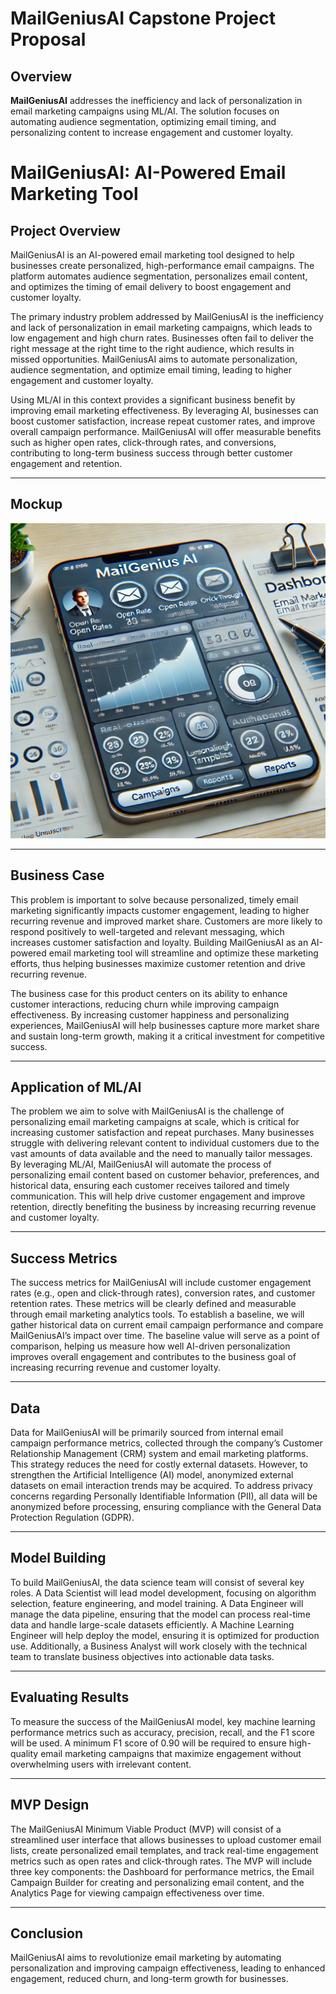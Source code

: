 # MailGeniusAI Capstone Project Proposal

## Overview
**MailGeniusAI** addresses the inefficiency and lack of personalization in email marketing campaigns using ML/AI. The solution focuses on automating audience segmentation, optimizing email timing, and personalizing content to increase engagement and customer loyalty.

# MailGeniusAI: AI-Powered Email Marketing Tool

## Project Overview

MailGeniusAI is an AI-powered email marketing tool designed to help businesses create personalized, high-performance email campaigns. The platform automates audience segmentation, personalizes email content, and optimizes the timing of email delivery to boost engagement and customer loyalty.

The primary industry problem addressed by MailGeniusAI is the inefficiency and lack of personalization in email marketing campaigns, which leads to low engagement and high churn rates. Businesses often fail to deliver the right message at the right time to the right audience, which results in missed opportunities. MailGeniusAI aims to automate personalization, audience segmentation, and optimize email timing, leading to higher engagement and customer loyalty.

Using ML/AI in this context provides a significant business benefit by improving email marketing effectiveness. By leveraging AI, businesses can boost customer satisfaction, increase repeat customer rates, and improve overall campaign performance. MailGeniusAI will offer measurable benefits such as higher open rates, click-through rates, and conversions, contributing to long-term business success through better customer engagement and retention.

---

## Mockup

![MailGeniusAI App Mockup](MailGeniusAI.png)

---

## Business Case

This problem is important to solve because personalized, timely email marketing significantly impacts customer engagement, leading to higher recurring revenue and improved market share. Customers are more likely to respond positively to well-targeted and relevant messaging, which increases customer satisfaction and loyalty. Building MailGeniusAI as an AI-powered email marketing tool will streamline and optimize these marketing efforts, thus helping businesses maximize customer retention and drive recurring revenue.

The business case for this product centers on its ability to enhance customer interactions, reducing churn while improving campaign effectiveness. By increasing customer happiness and personalizing experiences, MailGeniusAI will help businesses capture more market share and sustain long-term growth, making it a critical investment for competitive success.

---

## Application of ML/AI

The problem we aim to solve with MailGeniusAI is the challenge of personalizing email marketing campaigns at scale, which is critical for increasing customer satisfaction and repeat purchases. Many businesses struggle with delivering relevant content to individual customers due to the vast amounts of data available and the need to manually tailor messages. By leveraging ML/AI, MailGeniusAI will automate the process of personalizing email content based on customer behavior, preferences, and historical data, ensuring each customer receives tailored and timely communication. This will help drive customer engagement and improve retention, directly benefiting the business by increasing recurring revenue and customer loyalty.

---

## Success Metrics

The success metrics for MailGeniusAI will include customer engagement rates (e.g., open and click-through rates), conversion rates, and customer retention rates. These metrics will be clearly defined and measurable through email marketing analytics tools. To establish a baseline, we will gather historical data on current email campaign performance and compare MailGeniusAI’s impact over time. The baseline value will serve as a point of comparison, helping us measure how well AI-driven personalization improves overall engagement and contributes to the business goal of increasing recurring revenue and customer loyalty.

---

## Data

Data for MailGeniusAI will be primarily sourced from internal email campaign performance metrics, collected through the company’s Customer Relationship Management (CRM) system and email marketing platforms. This strategy reduces the need for costly external datasets. However, to strengthen the Artificial Intelligence (AI) model, anonymized external datasets on email interaction trends may be acquired. To address privacy concerns regarding Personally Identifiable Information (PII), all data will be anonymized before processing, ensuring compliance with the General Data Protection Regulation (GDPR).

---

## Model Building

To build MailGeniusAI, the data science team will consist of several key roles. A Data Scientist will lead model development, focusing on algorithm selection, feature engineering, and model training. A Data Engineer will manage the data pipeline, ensuring that the model can process real-time data and handle large-scale datasets efficiently. A Machine Learning Engineer will help deploy the model, ensuring it is optimized for production use. Additionally, a Business Analyst will work closely with the technical team to translate business objectives into actionable data tasks.

---

## Evaluating Results

To measure the success of the MailGeniusAI model, key machine learning performance metrics such as accuracy, precision, recall, and the F1 score will be used. A minimum F1 score of 0.90 will be required to ensure high-quality email marketing campaigns that maximize engagement without overwhelming users with irrelevant content.

---

## MVP Design

The MailGeniusAI Minimum Viable Product (MVP) will consist of a streamlined user interface that allows businesses to upload customer email lists, create personalized email templates, and track real-time engagement metrics such as open rates and click-through rates. The MVP will include three key components: the Dashboard for performance metrics, the Email Campaign Builder for creating and personalizing email content, and the Analytics Page for viewing campaign effectiveness over time.

---
## Conclusion
MailGeniusAI aims to revolutionize email marketing by automating personalization and improving campaign effectiveness, leading to enhanced engagement, reduced churn, and long-term growth for businesses.
